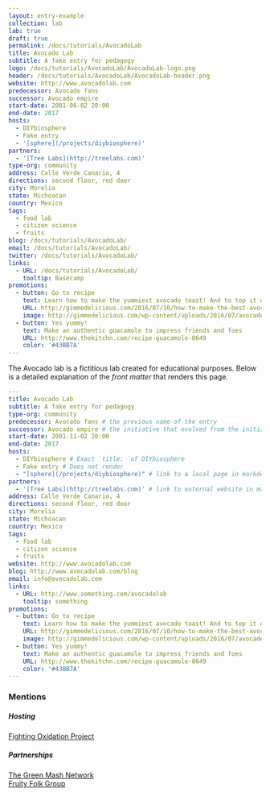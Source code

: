 ```yaml
---
layout: entry-example
collection: lab
lab: true
draft: true
permalink: /docs/tutorials/AvocadoLab
title: Avocado Lab
subtitle: A fake entry for pedagogy
logo: /docs/tutorials/AvocadoLab/AvocadoLab-logo.png
header: /docs/tutorials/AvocadoLab/AvocadoLab-header.png
website: http://www.avocadolab.com
predecessor: Avocado fans
successor: Avocado empire
start-date: 2001-06-02 20:00
end-date: 2017
hosts:
  - DIYbiosphere
  - Fake entry
  - '[sphere](/projects/diybiosphere)'
partners:
  - '[Tree Labs](http://treelabs.com)'
type-org: community
address: Calle Verde Canario, 4
directions: second floor, red door
city: Morelia
state: Michoacan
country: Mexico
tags:
  - food lab
  - citizen science
  - fruits
blog: /docs/tutorials/AvocadoLab/
email: /docs/tutorials/AvocadoLab/
twitter: /docs/tutorials/AvocadoLab/
links:
  - URL: /docs/tutorials/AvocadoLab/
    tooltip: Basecamp
promotions:
  - button: Go to recipe
    text: Learn how to make the yummiest avocado toast! And to top it off with a nice poached egg
    URL: http://gimmedelicious.com/2016/07/10/how-to-make-the-best-avocado-toast-with-eggs/
    image: http://gimmedelicious.com/wp-content/uploads/2016/07/avocado-toast-7-of-13.jpg
  - button: Yes yummy!
    text: Make an authentic guacamole to impress friends and foes
    URL: http://www.thekitchn.com/recipe-guacamole-8649
    color: '#43BB7A'  
---
```


The Avocado lab is a fictitious lab created for educational purposes. Below is a detailed explanation of the _front matter_ that renders this page.

```yaml
---
title: Avocado Lab
subtitle: A fake entry for pedagogy
type-org: community
predecessor: Avocado fans # the previous name of the entry
successor: Avocado empire # the initiative that evolved from the initiative
start-date: 2001-11-02 20:00
end-date: 2017
hosts:
  - DIYbiosphere # Exact `title: `of DIYbiosphere
  - Fake entry # Does not render
  - "[sphere](/projects/diybiosphere)" # link to a local page in markdown link wrapped in ""
partners:
  - '[Tree Labs](http://treelabs.com)' # link to external website in markdown link wrapped in ''
address: Calle Verde Canario, 4
directions: second floor, red door
city: Morelia
state: Michoacan
country: Mexico
tags:
  - food lab
  - citizen science
  - fruits
website: http://www.avocadolab.com
blog: http://www.avocadolab.com/blog
email: info@avocadolab.com
links:
  - URL: http://www.something.com/avocadolab
    tooltip: something
promotions:
  - button: Go to recipe
    text: Learn how to make the yummiest avocado toast! And to top it off with a nice poached egg
    URL: http://gimmedelicious.com/2016/07/10/how-to-make-the-best-avocado-toast-with-eggs/
    image: http://gimmedelicious.com/wp-content/uploads/2016/07/avocado-toast-7-of-13.jpg
  - button: Yes yummy!
    text: Make an authentic guacamole to impress friends and foes
    URL: http://www.thekitchn.com/recipe-guacamole-8649
    color: '#43BB7A'      
---
```

<h3 class="ui horizontal divider header">
  <i class="far fa-at"></i> Mentions
</h3>

<h5 class="ui header">Hosting</h5>
<div class="ui list">
  <div class="item"><a href="">Fighting Oxidation Project</a></div>
</div>

<h5 class="ui header">Partnerships</h5>
<div class="ui list">
  <div class="item"><a href="">The Green Mash Network</a></div>
  <div class="item"><a href="">Fruity Folk Group</a></div>
</div>
